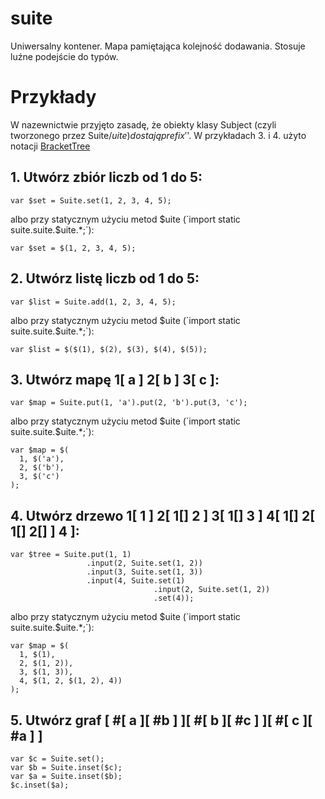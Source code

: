 # suite
Uniwersalny kontener. Mapa pamiętająca kolejność dodawania. Stosuje luźne podejście do typów. 

# Przykłady

W nazewnictwie przyjęto zasadę, że obiekty klasy Subject (czyli tworzonego przez Suite/$uite) dostają prefix '$'.
W przykładach 3. i 4. użyto notacji <a href="https://github.com/lpogic/brackettree">BracketTree</a>

## 1. Utwórz zbiór liczb od 1 do 5:
```
var $set = Suite.set(1, 2, 3, 4, 5);
```
albo przy statycznym użyciu metod $uite (`import static suite.suite.$uite.*;`):
```
var $set = $(1, 2, 3, 4, 5);
```
## 2. Utwórz listę liczb od 1 do 5:
```
var $list = Suite.add(1, 2, 3, 4, 5);
```
albo przy statycznym użyciu metod $uite (`import static suite.suite.$uite.*;`):
```
var $list = $($(1), $(2), $(3), $(4), $(5));
```
## 3. Utwórz mapę 1[ a ] 2[ b ] 3[ c ]:
```
var $map = Suite.put(1, 'a').put(2, 'b').put(3, 'c');
```
albo przy statycznym użyciu metod $uite (`import static suite.suite.$uite.*;`):
```
var $map = $(
  1, $('a'),
  2, $('b'),
  3, $('c')
);
```
## 4. Utwórz drzewo 1[ 1 ] 2[ 1[] 2 ] 3[ 1[] 3 ] 4[ 1[] 2[ 1[] 2[] ] 4 ]:
```
var $tree = Suite.put(1, 1)
                 .input(2, Suite.set(1, 2))
                 .input(3, Suite.set(1, 3))
                 .input(4, Suite.set(1)
                                .input(2, Suite.set(1, 2))
                                .set(4));
```
albo przy statycznym użyciu metod $uite (`import static suite.suite.$uite.*;`):
```
var $map = $(
  1, $(1),
  2, $(1, 2)),
  3, $(1, 3)),
  4, $(1, 2, $(1, 2), 4))
);
```
## 5. Utwórz graf [ #[ a ][ #b ] ][ #[ b ][ #c ] ][ #[ c ][ #a ] ]
```
var $c = Suite.set();
var $b = Suite.inset($c);
var $a = Suite.inset($b);
$c.inset($a);
```

